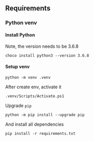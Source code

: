 ## Requirements

### Python venv

#### Install Python

Note, the version needs to be 3.6.8
```
choco install python3 --version 3.6.8
```

#### Setup venv

```
python -m venv .venv
```

After create env, activate it
```
.venv/Scripts/Activate.ps1
```

Upgrade `pip`

```
python -m pip install --upgrade pip
```

And install all dependencies

```
pip install -r requirements.txt
```